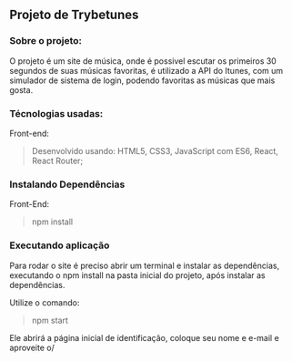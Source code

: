 ## Projeto de Trybetunes

### Sobre o projeto:

O projeto é um site de música, onde é possivel escutar os primeiros 30 segundos de suas músicas favoritas, é utilizado a API do Itunes, com um simulador de sistema de login, podendo favoritas as músicas que mais gosta.

### Técnologias usadas:

Front-end:

>Desenvolvido usando: HTML5, CSS3, JavaScript com ES6, React, React Router;

### Instalando Dependências

Front-End:

>npm install

### Executando aplicação

Para rodar o site é preciso abrir um terminal e instalar as dependências, executando o npm install na pasta inicial do projeto, após instalar as dependências.

Utilize o comando:

>npm start

Ele abrirá a página inicial de identificação, coloque seu nome e e-mail e aproveite o/
